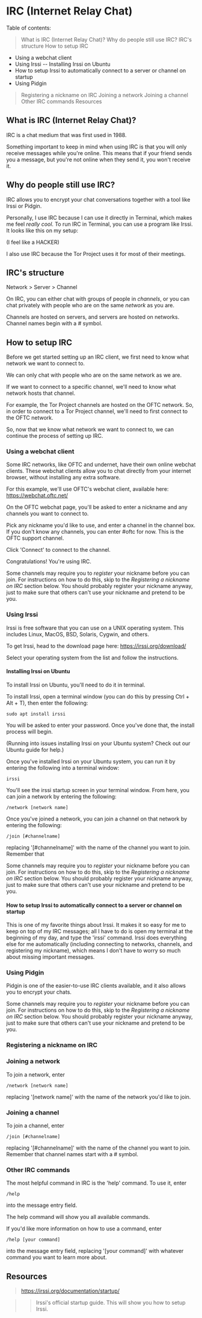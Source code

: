 [//]: # (IRC README.md)

# IRC (Internet Relay Chat)

Table of contents: 

> What is IRC (Internet Relay Chat)?
> Why do people still use IRC?
> IRC's structure
> How to setup IRC
- Using a webchat client
- Using Irssi
-- Installing Irssi on Ubuntu
- How to setup Irssi to automatically connect to a server or channel on startup
- Using Pidgin
> Registering a nickname on IRC
> Joining a network
> Joining a channel
> Other IRC commands
> Resources

## What is IRC (Internet Relay Chat)?

IRC is a chat medium that was first used in 1988. 

Something important to keep in mind when using IRC is that you will only receive messages while you're online. This means that if your friend sends you a message, but you're not online when they send it, you won't receive it. 

## Why do people still use IRC?

IRC allows you to encrypt your chat conversations together with a tool like Irssi or Pidgin. 

Personally, I use IRC because I can use it directly in Terminal, which makes me feel _really cool_. To run IRC in Terminal, you can use a program like Irssi. It looks like this on my setup:

[//]: # (image of IRC in terminal)

(I feel like a HACKER)

I also use IRC because the Tor Project uses it for most of their meetings. 

## IRC's structure

Network > Server > Channel

On IRC, you can either chat with groups of people in _channels_, or you can chat privately with people who are on the same _network_ as you are. 

Channels are hosted on servers, and servers are hosted on networks.
Channel names begin with a # symbol.

## How to setup IRC

Before we get started setting up an IRC client, we first need to know what network we want to connect to. 

We can only chat with people who are on the same network as we are.

If we want to connect to a specific channel, we'll need to know what network hosts that channel. 

For example, the Tor Project channels are hosted on the OFTC network. 
So, in order to connect to a Tor Project channel, we'll need to first connect to the OFTC network.

So, now that we know what network we want to connect to, we can continue the process of setting up IRC.

### Using a webchat client

Some IRC networks, like OFTC and undernet, have their own online webchat clients. These webchat clients allow you to chat directly from your internet browser, without installing any extra software. 

For this example, we'll use OFTC's webchat client, available here: https://webchat.oftc.net/

On the OFTC webchat page, you'll be asked to enter a nickname and any channels you want to connect to. 

Pick any nickname you'd like to use, and enter a channel in the channel box. If you don't know any channels, you can enter #oftc for now. This is the OFTC support channel.

Click 'Connect' to connect to the channel.

Congratulations! You're using IRC. 

Some channels may require you to _register_ your nickname before you can join. For instructions on how to do this, skip to the _Registering a nickname on IRC_ section below. You should probably register your nickname anyway, just to make sure that others can't use your nickname and pretend to be you.

### Using Irssi 

Irssi is free software that you can use on a UNIX operating system. This includes Linux, MacOS, BSD, Solaris, Cygwin, and others. 

To get Irssi, head to the download page here: https://irssi.org/download/

Select your operating system from the list and follow the instructions. 

#### Installing Irssi on Ubuntu

To install Irssi on Ubuntu, you'll need to do it in terminal.

To install Irssi, open a terminal window (you can do this by pressing Ctrl + Alt + T), then enter the following:

`sudo apt install irssi`

You will be asked to enter your password. Once you've done that, the install process will begin.

(Running into issues installing Irssi on your Ubuntu system? Check out our Ubuntu guide for help.)

Once you've installed Irssi on your Ubuntu system, you can run it by entering the following into a terminal window:

`irssi`

You'll see the irssi startup screen in your terminal window. From here, you can join a network by entering the following:

`/network [network name]` 

Once you've joined a network, you can join a channel on that network by entering the following: 

`/join [#channelname]`

replacing '[#channelname]' with the name of the channel you want to join. Remember that 

Some channels may require you to _register_ your nickname before you can join. For instructions on how to do this, skip to the _Registering a nickname on IRC_ section below. You should probably register your nickname anyway, just to make sure that others can't use your nickname and pretend to be you.

#### How to setup Irssi to automatically connect to a server or channel on startup

This is one of my favorite things about Irssi. It makes it so easy for me to keep on top of my IRC messages; all I have to do is open my terminal at the beginning of my day, and type the 'irssi' command. Irssi does everything else for me automatically (including connecting to networks, channels, and registering my nickname), which means I don't have to worry so much about missing important messages. 

### Using Pidgin

Pidgin is one of the easier-to-use IRC clients available, and it also allows you to encrypt your chats. 

Some channels may require you to _register_ your nickname before you can join. For instructions on how to do this, skip to the _Registering a nickname on IRC_ section below. You should probably register your nickname anyway, just to make sure that others can't use your nickname and pretend to be you.

### Registering a nickname on IRC

### Joining a network

To join a network, enter

`/network [network name]` 

replacing '[network name]' with the name of the network you'd like to join.

### Joining a channel

To join a channel, enter

`/join [#channelname]`

replacing '[#channelname]' with the name of the channel you want to join. Remember that channel names start with a # symbol.

### Other IRC commands

The most helpful command in IRC is the 'help' command. To use it, enter 

`/help`

into the message entry field.

The help command will show you all available commands. 

If you'd like more information on how to use a command, enter

`/help [your command]`

into the message entry field, replacing '[your command]' with whatever command you want to learn more about.

## Resources

> https://irssi.org/documentation/startup/

>> Irssi's official startup guide. This will show you how to setup Irssi.


